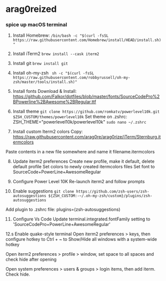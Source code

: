 # arag0reized

### spice up macOS terminal

1. Install Homebrew:
   `/bin/bash -c "$(curl -fsSL https://raw.githubusercontent.com/Homebrew/install/HEAD/install.sh)"`

2. Install iTerm2
   `brew install --cask iterm2`

3. Install git
   `brew install git`

4. Install oh-my-zsh
   ` sh -c "$(curl -fsSL https://raw.githubusercontent.com/robbyrussell/oh-my-zsh/master/tools/install.sh)"`

5. Install fonts
   Download & Install: https://github.com/Falkor/dotfiles/blob/master/fonts/SourceCodePro%2BPowerline%2BAwesome%2BRegular.ttf

6. Install theme
   `git clone https://github.com/romkatv/powerlevel10k.git $ZSH_CUSTOM/themes/powerlevel10k`
   Set theme on .zshrc: ZSH_THEME="powerlevel10k/powerlevel10k"
   `sudo nano ~/.zshrc `

7. Install custom Iterm2 colors
   Copy: https://raw.githubusercontent.com/arag0re/arag0rize/iTerm/Sternburg.itermcolors

Paste contents in a new file somewhere and name it filename.itermcolors

8. Update iterm2 preferences
   Create new profile, make it default, delete default profile
   Set colors to newly created itermcolors files
   Set font to SourceCode+PowerLine+AwesomeRegular

9. Configure Power Level 10K
   Re-launch iterm2 and follow prompts

10.   Enable suggestions
      `git clone https://github.com/zsh-users/zsh-autosuggestions ${ZSH_CUSTOM:-~/.oh-my-zsh/custom}/plugins/zsh-autosuggestions`

Add plugin to .zshrc file: plugins=(zsh-autosuggestions)

11. Configure Vs Code
    Update terminal.integrated.fontFamily setting to 'SourceCodePro+PowerLine+AwesomeRegular'

12.s Enable quake-style terminal
Open iterm2 preferences > keys, then configure hotkey to Ctrl + ~ to Show/Hide all windows with a system-wide hotkey

Open iterm2 preferences > profile > window, set space to all spaces and check hide after opening

Open system preferences > users & groups > login items, then add iterm. Check hide.
